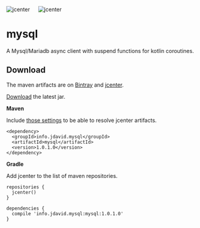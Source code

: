![jcenter](https://img.shields.io/badge/_jcenter_-1.0.1.0-6688ff.png?style=flat) &#x2003; ![jcenter](https://img.shields.io/badge/_Tests_-15/15-green.png?style=flat)
# mysql
A Mysql/Mariadb async client with suspend functions for kotlin coroutines.

## Download ##

The maven artifacts are on [Bintray](https://bintray.com/programingjd/maven/info.jdavid.mysql/view)
and [jcenter](https://bintray.com/search?query=info.jdavid.mysql).

[Download](https://bintray.com/artifact/download/programingjd/maven/info/jdavid/mysql/mysql/1.0.1.0/mysql-1.0.1.0.jar) the latest jar.

__Maven__

Include [those settings](https://bintray.com/repo/downloadMavenRepoSettingsFile/downloadSettings?repoPath=%2Fbintray%2Fjcenter)
 to be able to resolve jcenter artifacts.
```
<dependency>
  <groupId>info.jdavid.mysql</groupId>
  <artifactId>mysql</artifactId>
  <version>1.0.1.0</version>
</dependency>
```
__Gradle__

Add jcenter to the list of maven repositories.
```
repositories {
  jcenter()
}
```
```
dependencies {
  compile 'info.jdavid.mysql:mysql:1.0.1.0'
}
```